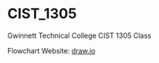 # CIST_1305
Gwinnett Technical College CIST 1305 Class

Flowchart Website: [draw.io](https://app.diagrams.net/)
